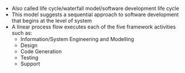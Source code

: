 - Also called life cycle/waterfall model/software development life cycle
- This model suggests a sequential approach to software development that begins at the level of system
- A linear process flow executes each of the five framework activities such as:
	- Information/System Engineering and Modelling
	- Design
	- Code Generation
	- Testing
	- Support
